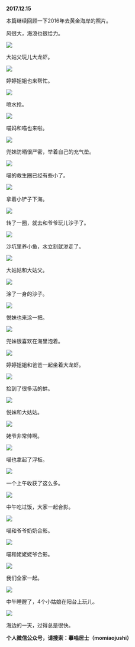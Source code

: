 
          
            
**2017.12.15**

本篇继续回顾一下2016年去黄金海岸的照片。

风很大，海浪也很给力。




![](//upload-images.jianshu.io/upload_images/51001-7111bbaf1bb1791e.jpg)




大姑父玩儿大龙虾。




![](//upload-images.jianshu.io/upload_images/51001-b42ea83e5e691eaa.jpg)




婷婷姐姐也来帮忙。




![](//upload-images.jianshu.io/upload_images/51001-49fdbd63166c2df7.jpg)




喷水抢。




![](//upload-images.jianshu.io/upload_images/51001-8779ce8ceee39585.jpg)




喵妈和喵也来啦。




![](//upload-images.jianshu.io/upload_images/51001-be4dcc73c8bbb03d.jpg)




兜妹防晒很严密，举着自己的充气垫。




![](//upload-images.jianshu.io/upload_images/51001-6352f62aa450a0eb.jpg)




喵的救生圈已经有些小了。




![](//upload-images.jianshu.io/upload_images/51001-e343f99070e60cc3.jpg)




拿着小铲子下海。




![](//upload-images.jianshu.io/upload_images/51001-5eb2e587a6507062.jpg)




转了一圈，就去和爷爷玩儿沙子了。




![](//upload-images.jianshu.io/upload_images/51001-0e8c2da9cb994124.jpg)




沙坑里养小鱼，水立刻就渗走了。




![](//upload-images.jianshu.io/upload_images/51001-9a89699adcf80971.jpg)




大姑姑和大姑父。




![](//upload-images.jianshu.io/upload_images/51001-f69d4cdb057eddbf.jpg)




涂了一身的沙子。




![](//upload-images.jianshu.io/upload_images/51001-85db624ed424a5e5.jpg)




悦妹也来涂一把。




![](//upload-images.jianshu.io/upload_images/51001-6ec054098da1a8a0.jpg)




兜妹很喜欢在海里泡着。




![](//upload-images.jianshu.io/upload_images/51001-c2c72a3d383c0a02.jpg)




婷婷姐姐和爸爸一起坐着大龙虾。




![](//upload-images.jianshu.io/upload_images/51001-9139ac31261d8f02.jpg)




捡到了很多活的蚌。




![](//upload-images.jianshu.io/upload_images/51001-6db8271a07b963fe.jpg)




悦妹和大姑姑。




![](//upload-images.jianshu.io/upload_images/51001-cdc540efe567c17e.jpg)




姥爷非常帅啊。




![](//upload-images.jianshu.io/upload_images/51001-578fa8aa9aa3af7c.jpg)




喵也拿起了浮板。




![](//upload-images.jianshu.io/upload_images/51001-7a919ce3cfeff1f5.jpg)




一个上午收获了这么多。




![](//upload-images.jianshu.io/upload_images/51001-09d8063ace905da4.jpg)




中午吃过饭，大家一起合影。




![](//upload-images.jianshu.io/upload_images/51001-8b27a35115a29ca3.jpg)




喵和爷爷奶奶合影。




![](//upload-images.jianshu.io/upload_images/51001-36182e2bb43964b0.jpg)




喵和姥姥姥爷合影。




![](//upload-images.jianshu.io/upload_images/51001-e4e4ab2d502426b2.jpg)




我们全家一起。




![](//upload-images.jianshu.io/upload_images/51001-0b127cbd2433e859.jpg)




中午睡醒了，4个小姑娘在阳台上玩儿。




![](//upload-images.jianshu.io/upload_images/51001-ca9a6d4652d5f538.jpg)




海边的一天，过得总是很快。


**个人微信公众号，请搜索：摹喵居士（momiaojushi）**

          
        